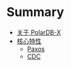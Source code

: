 # Summary

* [关于 PolarDB-X](about/README.md)
* [核心特性](features/README.md)
	* [Paxos](features/paxos.md)
	* [CDC](features/cdc.md)

